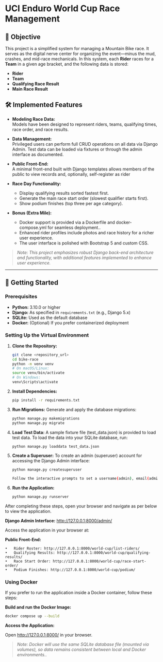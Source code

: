 # UCI Enduro World Cup Race Management

## 🎯 Objective

This project is a simplified system for managing a Mountain Bike race. It serves as the digital nerve center for organizing the event—minus the mud, crashes, and mid-race mechanicals. In this system, each **Rider** races for a **Team** in a given age bracket, and the following data is stored:

- **Rider**
- **Team**
- **Qualifying Race Result**
- **Main Race Result**

## 🛠️ Implemented Features

- **Modeling Race Data:**  
  Models have been designed to represent riders, teams, qualifying times, race order, and race results.
- **Data Management:**  
  Privileged users can perform full CRUD operations on all data via Django Admin. Test data can be loaded via fixtures or through the admin interface as documented.

- **Public Front-End:**  
 A minimal front-end built with Django templates allows members of the public to view records and, optionally, self-register as rider
- **Race Day Functionality:**

  - Display qualifying results sorted fastest first.
  - Generate the main race start order (slowest qualifier starts first).
  - Show podium finishes (top three per age category).

- **Bonus (Extra Mile):**
  - Docker support is provided via a Dockerfile and docker-compose.yml for seamless deployment..
  - Enhanced rider profiles include photos and race history for a richer user experience.
  - The user interface is polished with Bootstrap 5 and custom CSS.

> _Note: This project emphasizes robust Django back-end architecture and functionality, with additional features implemented to enhance user experience._

---

## 🚀 Getting Started

### Prerequisites

- **Python:** 3.10.0 or higher
- **Django:** As specified in `requirements.txt` (e.g., Django 5.x)
- **SQLite:** Used as the default database
- **Docker:** (Optional) If you prefer containerized deployment

### Setting Up the Virtual Environment

1. **Clone the Repository:**

   ```bash
   git clone <repository_url>
   cd bike-race
   python -m venv venv
   # On macOS/Linux:
   source venv/bin/activate
   # On Windows:
   venv\Scripts\activate

   ```

2. **Install Dependencies:**

   ```bash
   pip install -r requirements.txt

   ```

3. **Run Migrations:**
   Generate and apply the database migrations:

   ```bash
   python manage.py makemigrations
   python manage.py migrate

   ```

4. **Load Test Data:**
   A sample fixture file (test_data.json) is provided to load test data. To load the data into your SQLite database, run:

   ```bash
   python manage.py loaddata test_data.json

   ```

5. **Create a Superuser:**
   To create an admin (superuser) account for accessing the Django Admin interface:

   ```bash
   python manage.py createsuperuser

   Follow the interactive prompts to set a username(admin), email(admin@example.com), and password(admin123).

   ```

6. **Run the Application:**

   ```bash
   python manage.py runserver
   ```

After completing these steps, open your browser and navigate as per below to view the application.


**Django Admin Interface:**
http://127.0.0.1:8000/admin/

Access the application in your browser at:

**Public Front-End:**

    •	Rider Roster: http://127.0.0.1:8000/world-cup/list-riders/
    •	Qualifying Results: http://127.0.0.1:8000/world-cup/qualifying-results/
    •	Race Start Order: http://127.0.0.1:8000/world-cup/race-start-order/
    •	Podium Finishes: http://127.0.0.1:8000/world-cup/podium/

### Using Docker

If you prefer to run the application inside a Docker container, follow these steps:

**Build and run the Docker Image:**

```bash
docker compose up --build
```

**Access the Application:**

Open http://127.0.0.1:8000/ in your browser. 

> _Note: Docker will use the same SQLite database file (mounted via volumes), so data remains consistent between local and Docker environments.._

